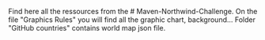 Find here all the ressources from the # Maven-Northwind-Challenge.
On the file "Graphics Rules" you will find all the graphic chart, background...
Folder "GitHub countries" contains world map json file.
